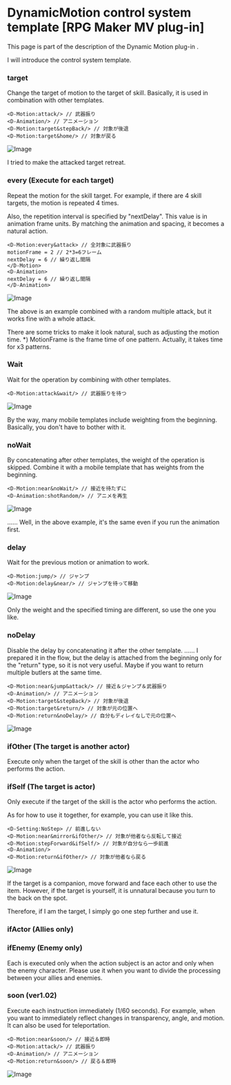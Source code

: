 # DynamicMotion control system template [RPG Maker MV plug-in]
This page is part of the description of the Dynamic Motion plug-in .

I will introduce the control system template.


### target

Change the target of motion to the target of skill.
Basically, it is used in combination with other templates.
```
<D-Motion:attack/> // 武器振り
<D-Animation/> // アニメーション
<D-Motion:target&stepBack/> // 対象が後退
<D-Motion:target&home/> // 対象が戻る
```
![Image](https://newrpg.up.seesaa.net/image/20200318_knockBack.gif)

I tried to make the attacked target retreat.

### every (Execute for each target)

Repeat the motion for the skill target.
For example, if there are 4 skill targets, the motion is repeated 4 times.

Also, the repetition interval is specified by "nextDelay".
This value is in animation frame units.
By matching the animation and spacing, it becomes a natural action.
```
<D-Motion:every&attack> // 全対象に武器振り
motionFrame = 2 // 2*3=6フレーム
nextDelay = 6 // 繰り返し間隔
</D-Motion>
<D-Animation>
nextDelay = 6 // 繰り返し間隔
</D-Animation>
```
![Image](https://newrpg.up.seesaa.net/image/20200316_midare.gif)

The above is an example combined with a random multiple attack, but it works fine with a whole attack.

There are some tricks to make it look natural, such as adjusting the motion time.
*) MotionFrame is the frame time of one pattern. Actually, it takes time for x3 patterns.

### Wait

Wait for the operation by combining with other templates.
```
<D-Motion:attack&wait/> // 武器振りを待つ
```
![Image](https://newrpg.up.seesaa.net/image/20200320_wait.gif)

By the way, many mobile templates include weighting from the beginning.
Basically, you don't have to bother with it.

### noWait

By concatenating after other templates, the weight of the operation is skipped.
Combine it with a mobile template that has weights from the beginning.
```
<D-Motion:near&noWait/> // 接近を待たずに
<D-Animation:shotRandom/> // アニメを再生
```
![Image](https://newrpg.up.seesaa.net/image/20200320_noWait.gif)

...... Well, in the above example, it's the same even if you run the animation first.

### delay

Wait for the previous motion or animation to work.
```
<D-Motion:jump/> // ジャンプ
<D-Motion:delay&near/> // ジャンプを待って移動
```
![Image](https://newrpg.up.seesaa.net/image/20200320_delay.gif)

Only the weight and the specified timing are different, so use the one you like.

### noDelay

Disable the delay by concatenating it after the other template.
...... I prepared it in the flow, but the delay is attached from the beginning only for the "return" type, so it is not very useful.
Maybe if you want to return multiple butlers at the same time.
```
<D-Motion:near&jump&attack/> // 接近＆ジャンプ＆武器振り
<D-Animation/> // アニメーション
<D-Motion:target&stepBack/> // 対象が後退
<D-Motion:target&return/> // 対象が元の位置へ
<D-Motion:return&noDelay/> // 自分もディレイなしで元の位置へ
```
![Image](https://newrpg.up.seesaa.net/image/20200320_noDelay.gif)

### ifOther (The target is another actor)

Execute only when the target of the skill is other than the actor who performs the action.

### ifSelf (The target is actor)

Only execute if the target of the skill is the actor who performs the action.

As for how to use it together, for example, you can use it like this.
```
<D-Setting:NoStep> // 前進しない
<D-Motion:near&mirror&ifOther/> // 対象が他者なら反転して接近
<D-Motion:stepForward&ifSelf/> // 対象が自分なら一歩前進
<D-Animation/>
<D-Motion:return&ifOther/> // 対象が他者なら戻る
```
![Image](https://newrpg.up.seesaa.net/image/20200318_ifOther.gif)

If the target is a companion, move forward and face each other to use the item.
However, if the target is yourself, it is unnatural because you turn to the back on the spot.



Therefore, if I am the target, I simply go one step further and use it.

### ifActor (Allies only)

### ifEnemy (Enemy only)

Each is executed only when the action subject is an actor and only when the enemy character.
Please use it when you want to divide the processing between your allies and enemies.

### soon (ver1.02)

Execute each instruction immediately (1/60 seconds).
For example, when you want to immediately reflect changes in transparency, angle, and motion.
It can also be used for teleportation.
```
<D-Motion:near&soon/> // 接近＆即時
<D-Motion:attack/> // 武器振り
<D-Animation/> // アニメーション
<D-Motion:return&soon/> // 戻る＆即時
```
![Image](https://newrpg.up.seesaa.net/image/20200329_soon.gif)
